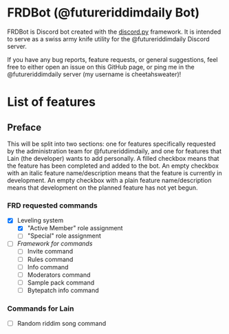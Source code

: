 # FRDBot (@futureriddimdaily Bot)
FRDBot is Discord bot created with the [discord.py](https://discordpy.readthedocs.io/en/stable/) framework. It is intended to serve as a swiss army knife utility for the @futureriddimdaily Discord server.

If you have any bug reports, feature requests, or general suggestions, feel free to either open an issue on this GitHub page, or ping me in the @futureriddimdaily server (my username is cheetahsweater)!

# List of features
## Preface
This will be split into two sections: one for features specifically requested by the administration team for @futureriddimdaily, and one for features that Lain (the developer) wants to add personally. A filled checkbox means that the feature has been completed and added to the bot. An empty checkbox with an italic feature name/description means that the feature is currently in development. An empty checkbox with a plain feature name/description means that development on the planned feature has not yet begun.

### FRD requested commands
- [x]  Leveling system
    - [x]  "Active Member" role assignment
    - [ ]  "Special" role assignment
- [ ]  *Framework for commands*
    - [ ]  Invite command
    - [ ]  Rules command
    - [ ]  Info command
    - [ ]  Moderators command
    - [ ]  Sample pack command
    - [ ]  Bytepatch info command

### Commands for Lain
- [ ]  Random riddim song command
